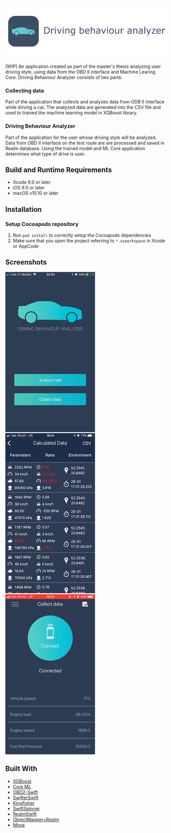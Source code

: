 ![](Screenshots/DrivingBehaviourAnalyzerTitle.png)

[WIP] An application created as part of the master's thesis analyzing user driving style, using data from the OBD II interface and Machine Learing Core. 
Driving Behaviour Analyzer consists of two parts:

### Collecting data

Part of the application that collects and analyzes data from ODB II interface while driving a car.
The analyzed data are generated into the CSV file and used to trained the machine learning model in XGBoost library.

### Driving Behaviour Analyzer

Part of the application for the user whose driving style will be analyzed. Data from OBD II interface 
on the test route are are processed and saved in Realm database. Using the trained model and ML Core application
determines what type of drive is user.

## Build and Runtime Requirements
+ Xcode 9.0 or later
+ iOS 9.0 or later
+ macOS v10.10 or later

## Installation

### Setup Cocoapods repository

1. Run `pod install` to correctly setup the Cocoapods dependencies
2. Make sure that you open the project referring to  `*.xcworkspace` in Xcode or AppCode

## Screenshots

![](Screenshots/DrivingBehaviourAnalyzerScreen1.png)
![](Screenshots/DrivingBehaviourAnalyzerScreen2.png)
![](Screenshots/DrivingBehaviourAnalyzerGIF.gif)


## Built With

* [XGBoost](https://xgboost.readthedocs.io/en/latest/)
* [Core ML](https://developer.apple.com/machine-learning/)
* [OBD2-Swift](https://github.com/lemberg/obd2-swift-lib)
* [SwifterSwift](https://github.com/SwifterSwift/SwifterSwift)
* [Kingfisher](https://github.com/onevcat/Kingfisher)
* [SwiftSpinner](https://github.com/icanzilb/SwiftSpinner)
* [RealmSwift](https://realm.io/docs/swift/latest/)
* [ObjectMapper+Realm](https://github.com/Jakenberg/ObjectMapper-Realm)
* [Moya](https://github.com/Moya/Moya)


